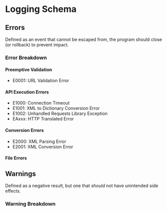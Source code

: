 # Logging Schema

## Errors

Defined as an event that cannot be escaped from, the program should close (or rollback) to prevent impact.

### Error Breakdown

#### Preemptive Validation

* E0001: URL Validation Error

#### API Execution Errors

* E1000: Connection Timeout
* E1001: XML to Dictionary Conversion Error
* E1002: Unhandled Requests Library Exception
* EAxxx: HTTP Translated Error

#### Conversion Errors

* E2000: XML Parsing Error
* E2001: XML Conversion Error

#### File Errors

## Warnings

Defined as a negative result, but one that *should* not have unintended side effects.

### Warning Breakdown
